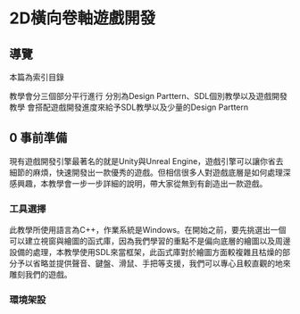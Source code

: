 # 2D橫向卷軸遊戲開發




## 導覽
本篇為索引目錄

教學會分三個部分平行進行
分別為Design Parttern、SDL個別教學以及遊戲開發教學
會搭配遊戲開發進度來給予SDL教學以及少量的Design Parttern


## 0 事前準備

現有遊戲開發引擎最著名的就是Unity與Unreal Engine，遊戲引擎可以讓你省去細節的麻煩，快速開發出一款優秀的遊戲。但相信很多人對遊戲底層是如何處理深感興趣，本教學會一步一步詳細的說明，帶大家從無到有創造出一款遊戲。


### 工具選擇

此教學所使用語言為C++，作業系統是Windows。在開始之前，要先挑選出一個可以建立視窗與繪圖的函式庫，因為我們學習的重點不是偏向底層的繪圖以及周邊設備的處理，本教學使用SDL來當框架，此函式庫對於繪圖方面較複雜且枯燥的部分予以省略並提供聲音、鍵盤、滑鼠、手把等支援，我們可以專心且較直觀的地來雕刻我們的遊戲。


### 環境架設
